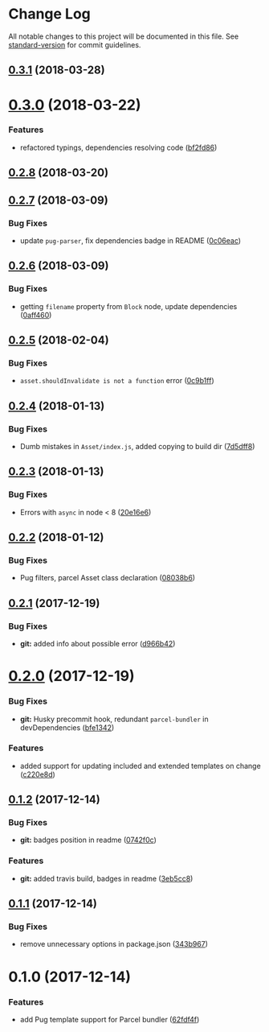 # Change Log

All notable changes to this project will be documented in this file. See [standard-version](https://github.com/conventional-changelog/standard-version) for commit guidelines.

<a name="0.3.1"></a>
## [0.3.1](https://github.com/Ty3uK/parcel-plugin-pug/compare/v0.3.0...v0.3.1) (2018-03-28)



<a name="0.3.0"></a>
# [0.3.0](https://github.com/Ty3uK/parcel-plugin-pug/compare/v0.2.8...v0.3.0) (2018-03-22)


### Features

* refactored typings, dependencies resolving code ([bf2fd86](https://github.com/Ty3uK/parcel-plugin-pug/commit/bf2fd86))



<a name="0.2.8"></a>
## [0.2.8](https://github.com/Ty3uK/parcel-plugin-pug/compare/v0.2.7...v0.2.8) (2018-03-20)



<a name="0.2.7"></a>
## [0.2.7](https://github.com/Ty3uK/parcel-plugin-pug/compare/v0.2.6...v0.2.7) (2018-03-09)


### Bug Fixes

* update `pug-parser`, fix dependencies badge in README ([0c06eac](https://github.com/Ty3uK/parcel-plugin-pug/commit/0c06eac))



<a name="0.2.6"></a>
## [0.2.6](https://github.com/Ty3uK/parcel-plugin-pug/compare/v0.2.5...v0.2.6) (2018-03-09)


### Bug Fixes

* getting `filename` property from `Block` node, update dependencies ([0aff460](https://github.com/Ty3uK/parcel-plugin-pug/commit/0aff460))



<a name="0.2.5"></a>
## [0.2.5](https://github.com/Ty3uK/parcel-plugin-pug/compare/v0.2.4...v0.2.5) (2018-02-04)


### Bug Fixes

* `asset.shouldInvalidate is not a function` error ([0c9b1ff](https://github.com/Ty3uK/parcel-plugin-pug/commit/0c9b1ff))



<a name="0.2.4"></a>
## [0.2.4](https://github.com/Ty3uK/parcel-plugin-pug/compare/v0.2.3...v0.2.4) (2018-01-13)


### Bug Fixes

* Dumb mistakes in `Asset/index.js`, added copying to build dir ([7d5dff8](https://github.com/Ty3uK/parcel-plugin-pug/commit/7d5dff8))



<a name="0.2.3"></a>
## [0.2.3](https://github.com/Ty3uK/parcel-plugin-pug/compare/v0.2.2...v0.2.3) (2018-01-13)


### Bug Fixes

* Errors with `async` in node < 8 ([20e16e6](https://github.com/Ty3uK/parcel-plugin-pug/commit/20e16e6))



<a name="0.2.2"></a>
## [0.2.2](https://github.com/Ty3uK/parcel-plugin-pug/compare/v0.2.1...v0.2.2) (2018-01-12)


### Bug Fixes

* Pug filters, parcel Asset class declaration ([08038b6](https://github.com/Ty3uK/parcel-plugin-pug/commit/08038b6))



<a name="0.2.1"></a>
## [0.2.1](https://github.com/Ty3uK/parcel-plugin-pug/compare/v0.2.0...v0.2.1) (2017-12-19)


### Bug Fixes

* **git:** added info about possible error ([d966b42](https://github.com/Ty3uK/parcel-plugin-pug/commit/d966b42))



<a name="0.2.0"></a>
# [0.2.0](https://github.com/Ty3uK/parcel-plugin-pug/compare/v0.1.2...v0.2.0) (2017-12-19)


### Bug Fixes

* **git:** Husky precommit hook, redundant `parcel-bundler` in devDependencies ([bfe1342](https://github.com/Ty3uK/parcel-plugin-pug/commit/bfe1342))


### Features

* added support for updating included and extended templates on change ([c220e8d](https://github.com/Ty3uK/parcel-plugin-pug/commit/c220e8d))



<a name="0.1.2"></a>
## [0.1.2](https://github.com/Ty3uK/parcel-plugin-pug/compare/v0.1.1...v0.1.2) (2017-12-14)


### Bug Fixes

* **git:** badges position in readme ([0742f0c](https://github.com/Ty3uK/parcel-plugin-pug/commit/0742f0c))


### Features

* **git:** added travis build, badges in readme ([3eb5cc8](https://github.com/Ty3uK/parcel-plugin-pug/commit/3eb5cc8))



<a name="0.1.1"></a>
## [0.1.1](https://github.com/Ty3uK/parcel-plugin-pug/compare/v0.1.0...v0.1.1) (2017-12-14)


### Bug Fixes

* remove unnecessary options in package.json ([343b967](https://github.com/Ty3uK/parcel-plugin-pug/commit/343b967))



<a name="0.1.0"></a>
# 0.1.0 (2017-12-14)


### Features

* add Pug template support for Parcel bundler ([62fdf4f](https://github.com/Ty3uK/parcel-plugin-pug/commit/62fdf4f))
